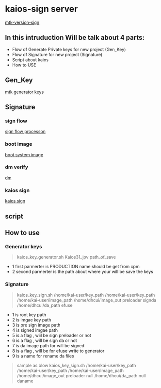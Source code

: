 # kaios-sign server 
[mtk-version-sign](https://git.kaiostech.com/xiao.yu/local_project/-/blob/master/version_sign/README.md)

## In this intruduction Will be talk about 4 parts:
*  Flow of Generate Private keys for new project (Gen_Key)
*  Flow of Signature for new project (Signature)
*  Script about kaios
*  How to USE

## Gen_Key

[mtk generator keys](https://www.processon.com/mindmap/5ebb5ba5f346fb6907ef6148)


## Signature

### sign flow
[sign flow processon](https://www.processon.com/diagraming/5e66e7e0e4b06578661f76bd)

### boot image
[boot system image](https://www.processon.com/apps/5e7b1a46e4b01518203cc98a)

### dm verify
[dm](https://www.processon.com/apps/5e79c847e4b092510f713b56)

### kaios sign
[kaios sign](https://www.processon.com/mindmap/5e859a59e4b0893f957c88c4)

## script

## How to use

### Generator keys


>  kaios_key_generator.sh Kaios31_jpv path_of_save

* 1 first parmerter is PRODUCTION name should be get from cpm 
* 2 second parmerter is the path about where your will be save the keys


### Signature
>  kaios_key_sign.sh /home/kai-user/key_path /home/kai-user/key_path /home/kai-user/image_path /home/dhcui/image_out preloader signda /home/dhcui/da_path efuse

* 1  is root key path
* 2  is imgae key path
* 3  is pre sign image path
* 4  is signed imgae path
* 5  is a flag , wiil be sign preloader or not
* 6  is a flag , will be sign da or not
* 7  is da image path for will be signed
* 8  is a flag , will be for efuse write  to generator
* 9  is a name for rename da files 

>  sample as blow 
>  kaios_key_sign.sh /home/kai-user/key_path /home/kai-user/key_path /home/kai-user/image_path /home/dhcui/image_out preloader null /home/dhcui/da_path null daname
